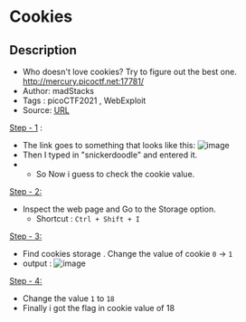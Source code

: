 # Cookies

## Description
- Who doesn't love cookies? Try to figure out the best one. http://mercury.picoctf.net:17781/
- Author: madStacks
- Tags  : picoCTF2021 , WebExploit
- Source: [URL](http://mercury.picoctf.net:17781/)

<ins>Step - 1</ins> :
  - The link goes to something that looks like this:
  ![image](https://user-images.githubusercontent.com/76644058/200643094-c4f08f6d-8c59-488b-b00e-fe127c6bb9f0.png)
  - Then I typed in "snickerdoodle" and entered it.
  - - So Now i guess to check the cookie value.
  
<ins>Step - 2<ins>:
  - Inspect the web page and Go to the Storage option.
      - Shortcut : ```
                   Ctrl + Shift + I
                   ```
 
<ins>Step - 3<ins>:
  - Find cookies storage . Change the value of cookie `0` -> `1`
  - output : 
  ![image](https://user-images.githubusercontent.com/76644058/200643094-c4f08f6d-8c59-488b-b00e-fe127c6bb9f0.png)
  
<ins>Step - 4<ins>:
  - Change the value `1` to `18`
  - Finally i got the flag in cookie value of 18
